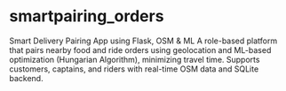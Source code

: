 # smartpairing_orders
Smart Delivery Pairing App using Flask, OSM &amp; ML A role-based platform that pairs nearby food and ride orders using geolocation and ML-based optimization (Hungarian Algorithm), minimizing travel time. Supports customers, captains, and riders with real-time OSM data and SQLite backend.
